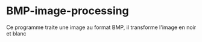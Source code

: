 # BMP-image-processing
Ce programme traite une image au format BMP, il transforme l'image en noir et blanc

